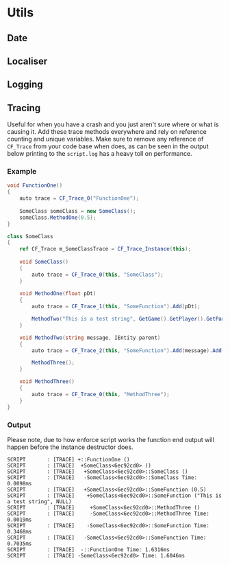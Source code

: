 # Utils

## Date

## Localiser

## Logging

## Tracing

Useful for when you have a crash and you just aren't sure where or what is causing it. Add these trace methods everywhere and rely on reference counting and unique variables. Make sure to remove any reference of `CF_Trace` from your code base when does, as can be seen in the output below printing to the `script.log` has a heavy toll on performance.

### Example

```csharp
void FunctionOne()
{
	auto trace = CF_Trace_0("FunctionOne");
	
	SomeClass someClass = new SomeClass();
	someClass.MethodOne(0.5);
}

class SomeClass
{
	ref CF_Trace m_SomeClassTrace = CF_Trace_Instance(this);
	
	void SomeClass()
	{
		auto trace = CF_Trace_0(this, "SomeClass");
	}
	
	void MethodOne(float pDt)
	{
		auto trace = CF_Trace_1(this, "SomeFunction").Add(pDt);

		MethodTwo("This is a test string", GetGame().GetPlayer().GetParent());
	}

	void MethodTwo(string message, IEntity parent)
	{
		auto trace = CF_Trace_2(this, "SomeFunction").Add(message).Add(parent);

		MethodThree();
	}

	void MethodThree()
	{
		auto trace = CF_Trace_0(this, "MethodThree");
	}
}
```

### Output

Please note, due to how enforce script works the function end output will happen before the instance destructor does.

```
SCRIPT       : [TRACE] +::FunctionOne ()
SCRIPT       : [TRACE]  +SomeClass<6ec92cd0> ()
SCRIPT       : [TRACE]   +SomeClass<6ec92cd0>::SomeClass ()
SCRIPT       : [TRACE]   -SomeClass<6ec92cd0>::SomeClass Time: 0.0098ms
SCRIPT       : [TRACE]   +SomeClass<6ec92cd0>::SomeFunction (0.5)
SCRIPT       : [TRACE]    +SomeClass<6ec92cd0>::SomeFunction ("This is a test string", NULL)
SCRIPT       : [TRACE]     +SomeClass<6ec92cd0>::MethodThree ()
SCRIPT       : [TRACE]     -SomeClass<6ec92cd0>::MethodThree Time: 0.0019ms
SCRIPT       : [TRACE]    -SomeClass<6ec92cd0>::SomeFunction Time: 0.3468ms
SCRIPT       : [TRACE]   -SomeClass<6ec92cd0>::SomeFunction Time: 0.7035ms
SCRIPT       : [TRACE]  -::FunctionOne Time: 1.6316ms
SCRIPT       : [TRACE] -SomeClass<6ec92cd0> Time: 1.6046ms
```
